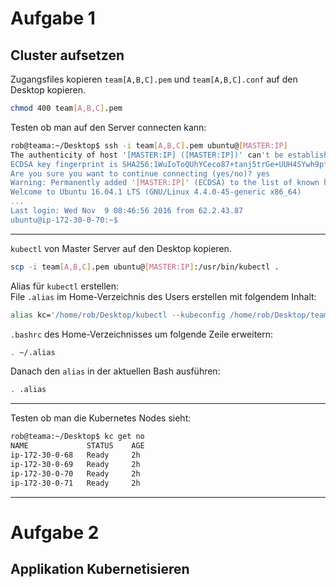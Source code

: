 # Aufgabe 1

## Cluster aufsetzen
Zugangsfiles kopieren
`team[A,B,C].pem` und `team[A,B,C].conf` auf den Desktop kopieren.
```bash
chmod 400 team[A,B,C].pem
```
Testen ob man auf den Server connecten kann:
```bash
rob@teama:~/Desktop$ ssh -i team[A,B,C].pem ubuntu@[MASTER:IP]
The authenticity of host '[MASTER:IP] ([MASTER:IP])' can't be established.
ECDSA key fingerprint is SHA256:1WuIoToQUhYCeco87+tanj5trGe+UUH4SYwh9pfzHTk.
Are you sure you want to continue connecting (yes/no)? yes
Warning: Permanently added '[MASTER:IP]' (ECDSA) to the list of known hosts.
Welcome to Ubuntu 16.04.1 LTS (GNU/Linux 4.4.0-45-generic x86_64)
...
Last login: Wed Nov  9 08:46:56 2016 from 62.2.43.87
ubuntu@ip-172-30-0-70:~$ 
  ``` 
---
  
`kubectl` von Master Server auf den Desktop kopieren.
```bash
scp -i team[A,B,C].pem ubuntu@[MASTER:IP]:/usr/bin/kubectl .
```
Alias für `kubectl` erstellen:  
File `.alias` im Home-Verzeichnis des Users erstellen mit folgendem Inhalt:
```bash
alias kc='/home/rob/Desktop/kubectl --kubeconfig /home/rob/Desktop/team[A,B,C].conf'
```
`.bashrc` des Home-Verzeichnisses um folgende Zeile erweitern:
```bash
. ~/.alias
```
Danach den `alias` in der aktuellen Bash ausführen:
```bash
. .alias
```
---
 
Testen ob man die Kubernetes Nodes sieht:
```bash
rob@teama:~/Desktop$ kc get no
NAME             STATUS    AGE
ip-172-30-0-68   Ready     2h
ip-172-30-0-69   Ready     2h
ip-172-30-0-70   Ready     2h
ip-172-30-0-71   Ready     2h
```

---

# Aufgabe 2

## Applikation Kubernetisieren

